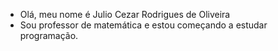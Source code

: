 - Olá, meu nome é Julio Cezar Rodrigues de Oliveira
-  Sou professor de matemática e estou começando a estudar programação.

